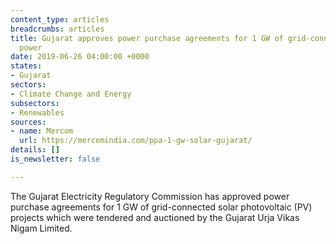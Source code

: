 ```yaml
---
content_type: articles
breadcrumbs: articles
title: Gujarat approves power purchase agreements for 1 GW of grid-connected solar
  power
date: 2019-06-26 04:00:00 +0000
states:
- Gujarat
sectors:
- Climate Change and Energy
subsectors:
- Renewables
sources:
- name: Mercom
  url: https://mercomindia.com/ppa-1-gw-solar-gujarat/
details: []
is_newsletter: false

---
```

The Gujarat Electricity Regulatory Commission has approved power purchase agreements for 1 GW of grid-connected solar photovoltaic (PV) projects which were tendered and auctioned by the Gujarat Urja Vikas Nigam Limited.
